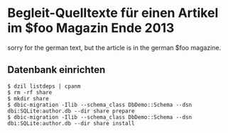 Begleit-Quelltexte für einen Artikel im $foo Magazin Ende 2013
==============================================================

sorry for the german text, but the article is in the german $foo magazine.


Datenbank einrichten
--------------------

    $ dzil listdeps | cpanm
    $ rm -rf share
    $ mkdir share
    $ dbic-migration -Ilib --schema_class DbDemo::Schema --dsn dbi:SQLite:author.db --dir share prepare
    $ dbic-migration -Ilib --schema_class DbDemo::Schema --dsn dbi:SQLite:author.db --dir share install


